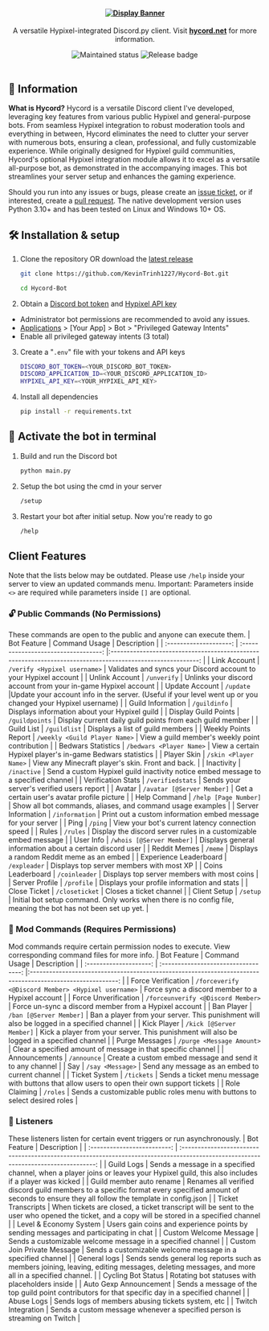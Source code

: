 <h4 align="center">
  <a href="https://www.hycord.net" target="_blank"><img src="https://raw.githubusercontent.com/KevinTrinh1227/Hycord-Bot/main/assets/display_banner.png" alt="Display Banner"></a>
</h4>
<p align="center">
  A versatile Hypixel-integrated Discord.py client.
  Visit <a href="https://hycord.net" target="_blank"><strong>hycord.net</strong></a> for more information.
</p>
<div align="center">
  <img src="https://img.shields.io/badge/maintenance-actively--developed-brightgreen.svg" alt="Maintained status" />
  <img src="https://img.shields.io/github/v/release/KevinTrinh1227/Hycord-Bot.svg" alt="Release badge" />
</div>
<br/>

## 📌 Information

**What is Hycord?** Hycord is a versatile Discord client I've developed, leveraging key features from various public Hypixel and general-purpose bots. From seamless Hypixel integration to robust moderation tools and everything in between, Hycord eliminates the need to clutter your server with numerous bots, ensuring a clean, professional, and fully customizable experience. While originally designed for Hypixel guild communities, Hycord's optional Hypixel integration module allows it to excel as a versatile all-purpose bot, as demonstrated in the accompanying images. This bot streamlines your server setup and enhances the gaming experience.

Should you run into any issues or bugs, please create an [issue ticket](https://github.com/KevinTrinh1227/Hycord-Bot/issues), or if interested, create a [pull request](https://github.com/KevinTrinh1227/Hycord-Bot/pulls). The native development version uses Python 3.10+ and has been tested on Linux and Windows 10+ OS.

## 🛠 Installation & setup

1. Clone the repository OR download the [latest release](https://github.com/KevinTrinh1227/Hycord-Bot/releases)

   ```sh
   git clone https://github.com/KevinTrinh1227/Hycord-Bot.git
   ```

   ```sh
   cd Hycord-Bot
   ```

2. Obtain a <a href="https://www.writebots.com/discord-bot-token/" target="_blank">Discord bot token</a> and <a href="https://developer.hypixel.net/" target="_blank">Hypixel API key</a>

- Administrator bot permissions are recommended to avoid any issues.
- [Applications](https://discord.com/developers/applications) > [Your App] > Bot > "Privileged Gateway Intents"
- Enable all privileged gateway intents (3 total)

3. Create a "`.env`" file with your tokens and API keys

   ```sh
   DISCORD_BOT_TOKEN=<YOUR_DISCORD_BOT_TOKEN>
   DISCORD_APPLICATION_ID=<YOUR_DISCORD_APPLICATION_ID>
   HYPIXEL_API_KEY=<YOUR_HYPIXEL_API_KEY>
   ```

4. Install all dependencies

   ```sh
   pip install -r requirements.txt
   ```

## 🚀 Activate the bot in terminal

1. Build and run the Discord bot

   ```sh
   python main.py
   ```

2. Setup the bot using the cmd in your server

   ```sh
   /setup
   ```

3. Restart your bot after initial setup. Now you're ready to go

   ```sh
   /help
   ```

## Client Features

Note that the lists below may be outdated. Please use `/help` inside your server to view an updated commands menu.
Important: Parameters inside `<>` are required while parameters inside `[]` are optional.

### 🔓 Public Commands (No Permissions)

These commands are open to the public and anyone can execute them.
| Bot Feature | Command Usage | Description |
| :--------------------: | :----------------------------------: |:---------------------------------------------------------------------------------------------------------: |
| Link Account | `/verify <Hypixel username>` | Validates and syncs your Discord account to your Hypixel account |
| Unlink Account | `/unverify` | Unlinks your discord account from your in-game Hypixel account |
| Update Account | `/update` |Update your account info in the server. (Useful if your level went up or you changed your Hypixel username) |
| Guild Information | `/guildinfo` | Displays information about your Hypixel guild |
| Display Guild Points | `/guildpoints` | Display current daily guild points from each guild member |
| Guild List | `/guildlist` | Displays a list of guild members |
| Weekly Points Report | `/weekly <Guild Player Name>` | View a guild member's weekly point contribution |
| Bedwars Statistics | `/bedwars <Player Name>` | View a certain Hypixel player's in-game Bedwars statistics |
| Player Skin | `/skin <Player Name>` | View any Minecraft player's skin. Front and back. |
| Inactivity | `/inactive` | Send a custom Hypixel guild inactivity notice embed message to a specified channel |
| Verification Stats | `/verifiedstats` | Sends your server's verified users report |
| Avatar | `/avatar [@Server Member]` | Get a certain user's avatar profile picture |
| Help Command | `/help [Page Number]` | Show all bot commands, aliases, and command usage examples |
| Server Information | `/information` | Print out a custom information embed message for your server |
| Ping | `/ping` | View your bot's current latency connection speed |
| Rules | `/rules` | Display the discord server rules in a customizable embed message |
| User Info | `/whois [@Server Member]` | Displays general information about a certain discord user |
| Reddit Memes | `/meme` | Displays a random Reddit meme as an embed |
| Experience Leaderboard | `/expleader` | Displays top server members with most XP |
| Coins Leaderboard | `/coinleader` | Displays top server members with most coins |
| Server Profile | `/profile` | Displays your profile information and stats |
| Close Ticket | `/closeticket` | Closes a ticket channel |
| Client Setup | `/setup` | Initial bot setup command. Only works when there is no config file, meaning the bot has not been set up yet. |

### 🔐 Mod Commands (Requires Permissions)

Mod commands require certain permission nodes to execute. View corresponding command files for more info.
| Bot Feature | Command Usage | Description |
| :--------------------: | :----------------------------------: |:---------------------------------------------------------------------------------------------------------: |
| Force Verification | `/forceverify <@Discord Member> <Hypixel username>` | Force sync a discord member to a Hypixel account |
| Force Unverification | `/forceunverify <@Discord Member>` | Force un-sync a discord member from a Hypixel account |
| Ban Player | `/ban [@Server Member]` | Ban a player from your server. This punishment will also be logged in a specified channel |
| Kick Player | `/kick [@Server Member]` | Kick a player from your server. This punishment will also be logged in a specified channel |
| Purge Messages | `/purge <Message Amount>` | Clear a specified amount of message in that specific channel |
| Announcements | `/announce` | Create a custom embed message and send it to any channel |
| Say | `/say <Message>` | Send any message as an embed to current channel |
| Ticket System | `/tickets` | Sends a ticket menu message with buttons that allow users to open their own support tickets |
| Role Claiming | `/roles` | Sends a customizable public roles menu with buttons to select desired roles |

### 🦻 Listeners

These listeners listen for certain event triggers or run asynchronously.
| Bot Feature | Description |
| :-------------------------: | :---------------------------------------------------------------------------------------------------------------------------------: |
| Guild Logs | Sends a message in a specified channel, when a player joins or leaves your Hypixel guild, this also includes if a player was kicked |
| Guild member auto rename | Renames all verified discord guild members to a specific format every specified amount of seconds to ensure they all follow the template in config.json |
| Ticket Transcripts | When tickets are closed, a ticket transcript will be sent to the user who opened the ticket, and a copy will be stored in a specified channel |
| Level & Economy System | Users gain coins and experience points by sending messages and participating in chat |
| Custom Welcome Message | Sends a customizable welcome message in a specified channel |
| Custom Join Private Message | Sends a customizable welcome message in a specified channel |
| General logs | Sends sends general log reports such as members joining, leaving, editing messages, deleting messages, and more all in a specified channel. |
| Cycling Bot Status | Rotating bot statuses with placeholders inside |
| Auto Gexp Announcement | Sends a message of the top guild point contributors for that specific day in a specified channel |
| Abuse Logs | Sends logs of members abusing tickets system, etc |
| Twitch Integration | Sends a custom message whenever a specified person is streaming on Twitch |
